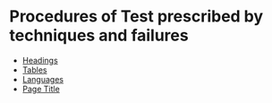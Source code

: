 # Procedures of Test prescribed by techniques and failures

- [Headings](headings.md)
- [Tables](tables.md)
- [Languages](language.md)
- [Page Title](page-title.md)
